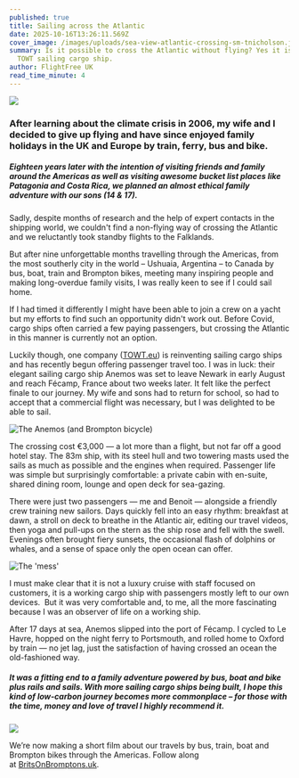 ```yaml
---
published: true
title: Sailing across the Atlantic
date: 2025-10-16T13:26:11.569Z
cover_image: /images/uploads/sea-view-atlantic-crossing-sm-tnicholson.jpg
summary: Is it possible to cross the Atlantic without flying? Yes it is, with a
  TOWT sailing cargo ship.
author: FlightFree UK
read_time_minute: 4
---
```

![](/images/uploads/sea-view-atlantic-crossing-tnicholson.jpg)

### After learning about the climate crisis in 2006, my wife and I decided to give up flying and have since enjoyed family holidays in the UK and Europe by train, ferry, bus and bike.

##### Eighteen years later with the intention of visiting friends and family around the Americas as well as visiting awesome bucket list places like Patagonia and Costa Rica, we planned an almost ethical family adventure with our sons (14 & 17).

Sadly, despite months of research and the help of expert contacts in the shipping world, we couldn't find a non-flying way of crossing the Atlantic and we reluctantly took standby flights to the Falklands. 

B﻿ut after nine unforgettable months travelling through the Americas, from the most southerly city in the world – Ushuaia, Argentina – to Canada by bus, boat, train and Brompton bikes, meeting many inspiring people and making long-overdue family visits, I was really keen to see if I could sail home.

If I had timed it differently I might have been able to join a crew on a yacht but my efforts to find such an opportunity didn't work out. Before Covid, cargo ships often carried a few paying passengers, but crossing the Atlantic in this manner is currently not an option. 

Luckily though, one company ([TOWT.eu](https://towt.eu/)) is reinventing sailing cargo ships and has recently begun offering passenger travel too. I was in luck: their elegant sailing cargo ship Anemos was set to leave Newark in early August and reach Fécamp, France about two weeks later. It felt like the perfect finale to our journey. My wife and sons had to return for school, so had to accept that a commercial flight was necessary, but I was delighted to be able to sail.

![](/images/uploads/cargo-boat-tnicholson.jpg "The Anemos (and Brompton bicycle)")

The crossing cost €3,000 — a lot more than a flight, but not far off a good hotel stay. The 83m ship, with its steel hull and two towering masts used the sails as much as possible and the engines when required. Passenger life was simple but surprisingly comfortable: a private cabin with en-suite, shared dining room, lounge and open deck for sea-gazing.

There were just two passengers — me and Benoit — alongside a friendly crew training new sailors. Days quickly fell into an easy rhythm: breakfast at dawn, a stroll on deck to breathe in the Atlantic air, editing our travel videos, then yoga and pull-ups on the stern as the ship rose and fell with the swell. Evenings often brought fiery sunsets, the occasional flash of dolphins or whales, and a sense of space only the open ocean can offer.

![](/images/uploads/mess-room-tnicholson.jpg "The 'mess'")

I must make clear that it is not a luxury cruise with staff focused on customers, it is a working cargo ship with passengers mostly left to our own devices.  But it was very comfortable and, to me, all the more fascinating because I was an observer of life on a working ship.  

After 17 days at sea, Anemos slipped into the port of Fécamp. I cycled to Le Havre, hopped on the night ferry to Portsmouth, and rolled home to Oxford by train — no jet lag, just the satisfaction of having crossed an ocean the old-fashioned way.

##### It was a fitting end to a family adventure powered by bus, boat and bike plus rails and sails. With more sailing cargo ships being built, I hope this kind of low-carbon journey becomes more commonplace – for those with the time, money and love of travel I highly recommend it.

![](/images/uploads/sunset-atlantic-crossing-tnicholson.jpg)

We’re now making a short film about our travels by bus, train, boat and Brompton bikes through the Americas. Follow along at [BritsOnBromptons.uk](https://britsonbromptons.uk/).